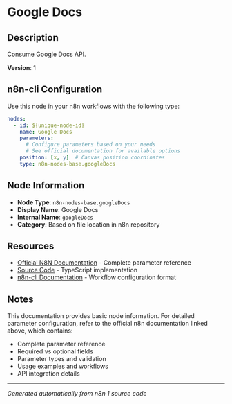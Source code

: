 # Google Docs

## Description

Consume Google Docs API.

**Version**: 1

## n8n-cli Configuration

Use this node in your n8n workflows with the following type:

```yaml
nodes:
  - id: ${unique-node-id}
    name: Google Docs
    parameters:
      # Configure parameters based on your needs
      # See official documentation for available options
    position: [x, y]  # Canvas position coordinates
    type: n8n-nodes-base.googleDocs
```

## Node Information

- **Node Type**: `n8n-nodes-base.googleDocs`
- **Display Name**: Google Docs
- **Internal Name**: `googleDocs`
- **Category**: Based on file location in n8n repository

## Resources

- [Official N8N Documentation](https://docs.n8n.io/integrations/builtin/app-nodes/n8n-nodes-base.googledocs/) - Complete parameter reference
- [Source Code](https://github.com/n8n-io/n8n/blob/master/packages/nodes-base/nodes/Google/Docs/GoogleDocs.node.ts) - TypeScript implementation
- [n8n-cli Documentation](https://github.com/edenreich/n8n-cli) - Workflow configuration format

## Notes

This documentation provides basic node information. For detailed parameter configuration, 
refer to the official n8n documentation linked above, which contains:

- Complete parameter reference
- Required vs optional fields
- Parameter types and validation
- Usage examples and workflows
- API integration details

---
*Generated automatically from n8n 1 source code*
